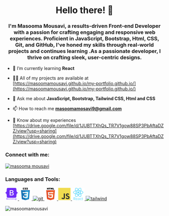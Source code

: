 <h1 align="center">Hello there! 👋</h1>
<h3 align="center"> I'm Masooma Mousavi, a results-driven Front-end Developer with a passion for crafting engaging and responsive web experiences. Proficient in JavaScript, Bootstrap, Html, CSS, Git, and GitHub, I've honed my skills through real-world projects and continues learning .As a passionate developer, I thrive on crafting sleek, user-centric designs.</h3>

- 🌱 I’m currently learning **React**

- 👨‍💻 All of my projects are available at [https://masoomamousavi.github.io/my-portfolio.github.io/](https://masoomamousavi.github.io/my-portfolio.github.io/)

- 💬 Ask me about **JavaScript, Bootstrap, Tailwind CSS, Html and CSS**

- 📫 How to reach me **masoomamosavi9@gmail.com**

- 📄 Know about my experiences [https://drive.google.com/file/d/1JUBTTXhQs_TR7V1gow88SP3PbAftaDZZ/view?usp=sharing](https://drive.google.com/file/d/1JUBTTXhQs_TR7V1gow88SP3PbAftaDZZ/view?usp=sharing)

<h3 align="left">Connect with me:</h3>
<p align="left">
<a href="https://linkedin.com/in/masooma mousavi" target="blank"><img align="center" src="https://raw.githubusercontent.com/rahuldkjain/github-profile-readme-generator/master/src/images/icons/Social/linked-in-alt.svg" alt="masooma mousavi" height="30" width="40" /></a>
</p>

<h3 align="left">Languages and Tools:</h3>
<p align="left"> <a href="https://getbootstrap.com" target="_blank" rel="noreferrer"> <img src="https://raw.githubusercontent.com/devicons/devicon/master/icons/bootstrap/bootstrap-plain-wordmark.svg" alt="bootstrap" width="40" height="40"/> </a> <a href="https://www.w3schools.com/css/" target="_blank" rel="noreferrer"> <img src="https://raw.githubusercontent.com/devicons/devicon/master/icons/css3/css3-original-wordmark.svg" alt="css3" width="40" height="40"/> </a> <a href="https://git-scm.com/" target="_blank" rel="noreferrer"> <img src="https://www.vectorlogo.zone/logos/git-scm/git-scm-icon.svg" alt="git" width="40" height="40"/> </a> <a href="https://www.w3.org/html/" target="_blank" rel="noreferrer"> <img src="https://raw.githubusercontent.com/devicons/devicon/master/icons/html5/html5-original-wordmark.svg" alt="html5" width="40" height="40"/> </a> <a href="https://developer.mozilla.org/en-US/docs/Web/JavaScript" target="_blank" rel="noreferrer"> <img src="https://raw.githubusercontent.com/devicons/devicon/master/icons/javascript/javascript-original.svg" alt="javascript" width="40" height="40"/> </a> <a href="https://reactjs.org/" target="_blank" rel="noreferrer"> <img src="https://raw.githubusercontent.com/devicons/devicon/master/icons/react/react-original-wordmark.svg" alt="react" width="40" height="40"/> </a> <a href="https://tailwindcss.com/" target="_blank" rel="noreferrer"> <img src="https://www.vectorlogo.zone/logos/tailwindcss/tailwindcss-icon.svg" alt="tailwind" width="40" height="40"/> </a> </p>

<p><img align="center" src="https://github-readme-stats.vercel.app/api/top-langs?username=masoomamousavi&show_icons=true&locale=en&layout=compact" alt="masoomamousavi" /></p>

